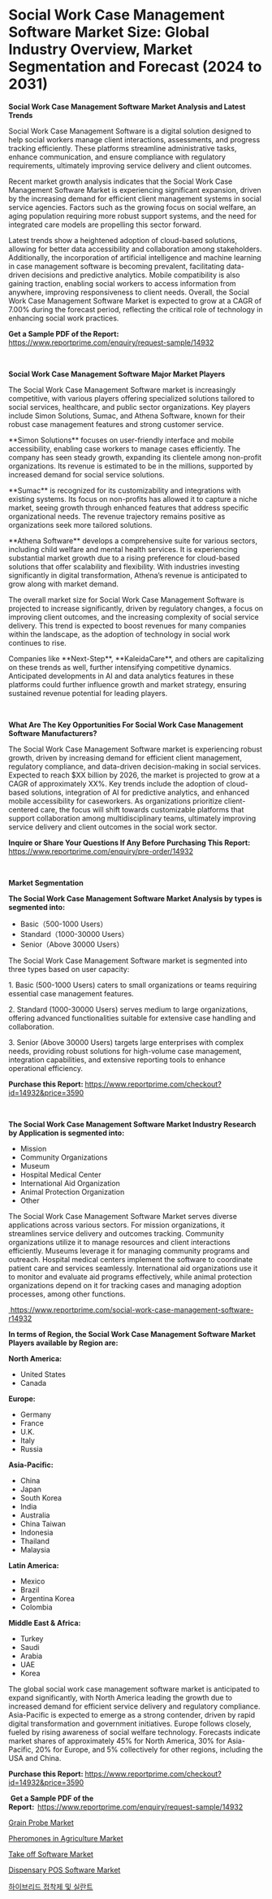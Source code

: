 <p><h1>Social Work Case Management Software Market Size: Global Industry Overview, Market Segmentation and Forecast (2024 to 2031)</h1></p><p><strong>Social Work Case Management Software Market Analysis and Latest Trends</strong></p>
<p><p>Social Work Case Management Software is a digital solution designed to help social workers manage client interactions, assessments, and progress tracking efficiently. These platforms streamline administrative tasks, enhance communication, and ensure compliance with regulatory requirements, ultimately improving service delivery and client outcomes. </p><p>Recent market growth analysis indicates that the Social Work Case Management Software Market is experiencing significant expansion, driven by the increasing demand for efficient client management systems in social service agencies. Factors such as the growing focus on social welfare, an aging population requiring more robust support systems, and the need for integrated care models are propelling this sector forward. </p><p>Latest trends show a heightened adoption of cloud-based solutions, allowing for better data accessibility and collaboration among stakeholders. Additionally, the incorporation of artificial intelligence and machine learning in case management software is becoming prevalent, facilitating data-driven decisions and predictive analytics. Mobile compatibility is also gaining traction, enabling social workers to access information from anywhere, improving responsiveness to client needs. Overall, the Social Work Case Management Software Market is expected to grow at a CAGR of 7.00% during the forecast period, reflecting the critical role of technology in enhancing social work practices.</p></p>
<p><strong>Get a Sample PDF of the Report:&nbsp;</strong> <a href="https://www.reportprime.com/enquiry/request-sample/14932">https://www.reportprime.com/enquiry/request-sample/14932</a></p>
<p>&nbsp;</p>
<p><strong>Social Work Case Management Software Major Market Players</strong></p>
<p><p>The Social Work Case Management Software market is increasingly competitive, with various players offering specialized solutions tailored to social services, healthcare, and public sector organizations. Key players include Simon Solutions, Sumac, and Athena Software, known for their robust case management features and strong customer service.</p><p>**Simon Solutions** focuses on user-friendly interface and mobile accessibility, enabling case workers to manage cases efficiently. The company has seen steady growth, expanding its clientele among non-profit organizations. Its revenue is estimated to be in the millions, supported by increased demand for social service solutions.</p><p>**Sumac** is recognized for its customizability and integrations with existing systems. Its focus on non-profits has allowed it to capture a niche market, seeing growth through enhanced features that address specific organizational needs. The revenue trajectory remains positive as organizations seek more tailored solutions.</p><p>**Athena Software** develops a comprehensive suite for various sectors, including child welfare and mental health services. It is experiencing substantial market growth due to a rising preference for cloud-based solutions that offer scalability and flexibility. With industries investing significantly in digital transformation, Athena’s revenue is anticipated to grow along with market demand.</p><p>The overall market size for Social Work Case Management Software is projected to increase significantly, driven by regulatory changes, a focus on improving client outcomes, and the increasing complexity of social service delivery. This trend is expected to boost revenues for many companies within the landscape, as the adoption of technology in social work continues to rise.</p><p>Companies like **Next-Step**, **KaleidaCare**, and others are capitalizing on these trends as well, further intensifying competitive dynamics. Anticipated developments in AI and data analytics features in these platforms could further influence growth and market strategy, ensuring sustained revenue potential for leading players.</p></p>
<p>&nbsp;</p>
<p><strong>What Are The Key Opportunities For Social Work Case Management Software Manufacturers?</strong></p>
<p><p>The Social Work Case Management Software market is experiencing robust growth, driven by increasing demand for efficient client management, regulatory compliance, and data-driven decision-making in social services. Expected to reach $XX billion by 2026, the market is projected to grow at a CAGR of approximately XX%. Key trends include the adoption of cloud-based solutions, integration of AI for predictive analytics, and enhanced mobile accessibility for caseworkers. As organizations prioritize client-centered care, the focus will shift towards customizable platforms that support collaboration among multidisciplinary teams, ultimately improving service delivery and client outcomes in the social work sector.</p></p>
<p><strong>Inquire or Share Your Questions If Any Before Purchasing This Report:</strong> <a href="https://www.reportprime.com/enquiry/pre-order/14932">https://www.reportprime.com/enquiry/pre-order/14932</a></p>
<p>&nbsp;</p>
<p><strong>Market Segmentation</strong></p>
<p><strong>The Social Work Case Management Software Market Analysis by types is segmented into:</strong></p>
<p><ul><li>Basic（500-1000 Users）</li><li>Standard（1000-30000 Users）</li><li>Senior（Above 30000 Users）</li></ul></p>
<p><p>The Social Work Case Management Software market is segmented into three types based on user capacity: </p><p>1. Basic (500-1000 Users) caters to small organizations or teams requiring essential case management features.</p><p>2. Standard (1000-30000 Users) serves medium to large organizations, offering advanced functionalities suitable for extensive case handling and collaboration.</p><p>3. Senior (Above 30000 Users) targets large enterprises with complex needs, providing robust solutions for high-volume case management, integration capabilities, and extensive reporting tools to enhance operational efficiency.</p></p>
<p><strong>Purchase this Report:&nbsp;</strong><a href="https://www.reportprime.com/checkout?id=14932&price=3590">https://www.reportprime.com/checkout?id=14932&price=3590</a></p>
<p>&nbsp;</p>
<p><strong>The Social Work Case Management Software Market Industry Research by Application is segmented into:</strong></p>
<p><ul><li>Mission</li><li>Community Organizations</li><li>Museum</li><li>Hospital Medical Center</li><li>International Aid Organization</li><li>Animal Protection Organization</li><li>Other</li></ul></p>
<p><p>The Social Work Case Management Software Market serves diverse applications across various sectors. For mission organizations, it streamlines service delivery and outcomes tracking. Community organizations utilize it to manage resources and client interactions efficiently. Museums leverage it for managing community programs and outreach. Hospital medical centers implement the software to coordinate patient care and services seamlessly. International aid organizations use it to monitor and evaluate aid programs effectively, while animal protection organizations depend on it for tracking cases and managing adoption processes, among other functions.</p></p>
<p><a href="https://www.reportprime.com/social-work-case-management-software-r14932">&nbsp;https://www.reportprime.com/social-work-case-management-software-r14932</a></p>
<p><strong>In terms of Region, the Social Work Case Management Software Market Players available by Region are:</strong></p>
<p>
    <p> <strong> North America: </strong>
        <ul>
            <li>United States</li>
            <li>Canada</li>
        </ul>
        </p> 
    <p> <strong> Europe: </strong>
        <ul>
            <li>Germany</li>
            <li>France</li>
            <li>U.K.</li>
            <li>Italy</li>
            <li>Russia</li>
        </ul>
        </p> 
    <p> <strong> Asia-Pacific: </strong>
        <ul>
            <li>China</li>
            <li>Japan</li>
            <li>South Korea</li>
            <li>India</li>
            <li>Australia</li>
            <li>China Taiwan</li>
            <li>Indonesia</li>
            <li>Thailand</li>
            <li>Malaysia</li>
        </ul>
        </p> 
    <p> <strong> Latin America: </strong>
        <ul>
            <li>Mexico</li>
            <li>Brazil</li>
            <li>Argentina Korea</li>
            <li>Colombia</li>
        </ul>
        </p> 
    <p> <strong> Middle East & Africa: </strong>
        <ul>
            <li>Turkey</li>
            <li>Saudi</li>
            <li>Arabia</li>
            <li>UAE</li>
            <li>Korea</li>
        </ul>
    </p>
    </p>
<p><p>The global social work case management software market is anticipated to expand significantly, with North America leading the growth due to increased demand for efficient service delivery and regulatory compliance. Asia-Pacific is expected to emerge as a strong contender, driven by rapid digital transformation and government initiatives. Europe follows closely, fueled by rising awareness of social welfare technology. Forecasts indicate market shares of approximately 45% for North America, 30% for Asia-Pacific, 20% for Europe, and 5% collectively for other regions, including the USA and China.</p></p>
<p><strong>Purchase this Report: </strong><a href="https://www.reportprime.com/checkout?id=14932&price=3590">https://www.reportprime.com/checkout?id=14932&price=3590</a></p>
<p>&nbsp;<strong>Get a Sample PDF of the Report:&nbsp;&nbsp;</strong><a href="https://www.reportprime.com/enquiry/request-sample/14932">https://www.reportprime.com/enquiry/request-sample/14932</a></p>
<p><strong></strong></p>
<p><p><a href="https://issuu.com/reportprime-2/docs/grain-probe-market-size-2030.pptx_d1b3fae11c28dd">Grain Probe Market</a></p><p><a href="https://issuu.com/reportprime-2/docs/pheromones-in-agriculture-market-si_fc71f81cce400a">Pheromones in Agriculture Market</a></p><p><a href="https://github.com/luckyshygirl/Market-Research-Report-List-6/blob/main/take-off-software-market.md">Take off Software Market</a></p><p><a href="https://www.linkedin.com/pulse/dispensary-pos-software-market-size-growth-trends-industry-ncvqc?trackingId=lb0iOA7TRu22B80H5KZeSQ%3D%3D">Dispensary POS Software Market</a></p><p><a href="https://medium.com/@ixknzplk81/%ED%95%98%EC%9D%B4%EB%B8%8C%EB%A6%AC%EB%93%9C-%EC%A0%91%EC%B0%A9%EC%A0%9C-%EB%B0%8F-%EC%8B%A4%EB%9E%80%ED%8A%B8-%EC%8B%9C%EC%9E%A5%EC%9D%98-%EC%A3%BC%EC%9A%94-%EC%9A%94%EC%9D%B8-%EB%B6%84%EC%84%9D-2024%EB%85%84%EB%B6%80%ED%84%B0-2031%EB%85%84%EA%B9%8C%EC%A7%80%EC%9D%98-%EC%8B%9C%EC%9E%A5-%EB%8F%99%ED%96%A5%EA%B3%BC-%ED%96%A5%ED%9B%84-%EC%A0%84%EB%A7%9D-1989aab7fa8d">하이브리드 접착제 및 실란트</a></p></p>